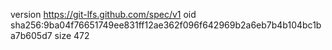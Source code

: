 version https://git-lfs.github.com/spec/v1
oid sha256:9ba04f76651749ee831ff12ae362f096f642969b2a6eb7b4b104bc1ba7b605d7
size 472
